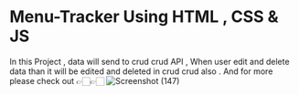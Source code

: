 # Menu-Tracker Using HTML , CSS & JS
In this Project , data will send to crud crud API , When user edit and delete data than it will be edited and deleted in crud crud also . 
And for more please check out 👉🏻👉🏻
![Screenshot (147)](https://github.com/Shreyav23Singh/Menu-Tracker/assets/66567410/3fd26653-3cdf-4362-8da6-037f94987b6a)
